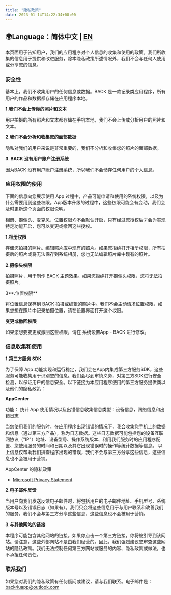 ```yaml
---
title: "隐私政策"
date: 2023-01-14T14:22:34+08:00
---
```


## 🌍Language：简体中文 | [EN](terms/privacy-policy-en.md)

本页面用于告知用户，我们的应用程序对个人信息的收集和使用的政策。我们所收集的信息用于提供和改进服务，除本隐私政策所述情况外，我们不会与任何人使用或分享您的信息。

### 安全性

基本上，我们不收集用户的任何信息或数据。BACK 是一款记录类应用程序，所有用户的作品和数据都存储在应用程序本地。

**1.我们不会上传你的照片和文本**

用户拍摄的所有照片和文本都存储在手机本地，我们不会上传或分析用户的照片和文本。

**2.我们不会分析和收集您的面部数据**

隐私对我们的用户来说是非常重要的，我们不分析和收集您的照片的面部数据。

**3. BACK 没有用户账户注册系统**

因为BACK 没有用户账户注册系统，所以我们不会储存任何用户的个人信息。

### 应用权限的使用

下面的信息向您展示使用 App 过程中，产品可能申请和使用的系统权限，以及为什么需要用到这些权限。App版本升级的过程中，这些权限可能会有变动，我们会及时更新这个页面的权限说明。

相册、摄像头、麦克风、位置权限均不会默认开启，只有经过您授权后才会为实现特定功能开启，您可以变更或撤回这些授权。

**1.相册权限**

存储您拍摄的照片。编辑照片库中现有的照片。如果您拒绝打开相册权限，所有拍摄后的照片或将无法保存到系统相册，您也无法编辑照片库中现有的照片。

**2.摄像头权限**

拍摄照片，用于制作 BACK 主题效果。如果您拒绝打开摄像头权限，您将无法拍摄照片。

3**.位置权限**

将位置信息保存到 BACK 拍摄或编辑的照片中。我们不会主动请求位置权限，如果您想在照片中记录拍摄位置，请在设置界面打开这个权限。

**变更或撤回权限**

如果您想要变更或撤回这些权限，请在 系统设置App - BACK 进行修改。

### 信息收集和使用

**1.第三方服务 SDK**

为了保障 App 功能实现和运行稳定，我们会在App内集成第三方服务SDK，这些服务可能收集用于识别您的信息。我们会尽到审慎义务，对第三方SDK进行安全检测，以保证用户的信息安全。以下链接为本应用程序使用的第三方服务提供商以及他们的隐私政策：

**AppCenter**

功能： 统计 App 使用情况以及出错信息收集信息类型：设备信息，网络信息和出错日志

当您使用我们的服务时，在应用程序出现错误的情况下，我会收集您手机上的数据和信息（通过第三方产品），称为日志数据。这些日志数据可能包括您的设备互联网协议（"IP"）地址、设备型号、操作系统版本、利用我们服务时的应用程序配置、您使用服务的时间和日期以及其它出现错误时的操作等统计数据等信息。 以上信息仅帮助我们排查程序出现的错误，我们不会与第三方分享这些信息，这些信息也不会被用于营销。

AppCenter 的隐私政策

- [Microsoft Privacy Statement](https://privacy.microsoft.com/en-us/privacystatement)

**2.电子邮件反馈**

当用户向我们发送反馈电子邮件时，将包括用户的电子邮件地址、手机型号、系统版本号以及错误日志（如果有）。我们只会将这些信息用于与用户联系和改善我们的服务，我们不会与第三方分享这些信息，这些信息也不会被用于营销。

**3.与其他网站的链接**

本程序可能包含其他网站的链接。如果你点击一个第三方链接，你将被引导到该网站。请注意，这些外部网站不是由我们经营的。因此，我们强烈建议您审查这些网站的隐私政策。我们无法控制任何第三方网站或服务的内容、隐私政策或做法，也不承担任何责任。

### 联系我们

如果您对我们的隐私政策有任何疑问或建议，请与我们联系。电子邮件是：back4uapp@outlook.com
